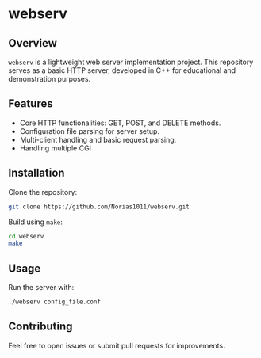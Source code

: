 # webserv

## Overview
`webserv` is a lightweight web server implementation project. This repository serves as a basic HTTP server, developed in C++ for educational and demonstration purposes.

## Features
- Core HTTP functionalities: GET, POST, and DELETE methods.
- Configuration file parsing for server setup.
- Multi-client handling and basic request parsing.
- Handling multiple CGI

## Installation
Clone the repository:
```bash
git clone https://github.com/Norias1011/webserv.git
```
Build using `make`:
```bash
cd webserv
make
```

## Usage
Run the server with:
```bash
./webserv config_file.conf
```

## Contributing
Feel free to open issues or submit pull requests for improvements.
